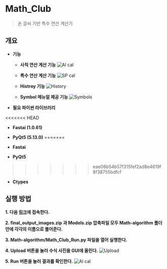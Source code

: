 # Math_Club
> 손 글씨 기반 특수 연산 계산기

## 개요
- __기능__

  * __사칙 연산 계산 기능__
![Al cal](https://user-images.githubusercontent.com/48426909/92005899-02185500-ed7f-11ea-850c-b9760f231691.gif)

  * __특수 연산 계산 기능__
![SP cal](https://user-images.githubusercontent.com/48426909/92005903-03498200-ed7f-11ea-990f-7647fffdfbc8.gif)

  * __Histroy 기능__
![History](https://user-images.githubusercontent.com/48426909/92005913-047aaf00-ed7f-11ea-9da1-57e1d03b2ddf.gif)

  * __Symbol 메뉴얼 제공 기능__
![Symbols](https://user-images.githubusercontent.com/48426909/92005878-fcbb0a80-ed7e-11ea-9380-114a97b601ce.gif)

- __필요 파이썬 라이브러리__

<<<<<<< HEAD
  * __Fastai (1.0.61)__

  * __PyQt5 (5.13.0)__
=======
  * __Fastai__

  * __PyQt5__
>>>>>>> eae08b54b57f315fef2ad8e4619f8f38755bdfcf

  * __Ctypes__

## 실행 방법
__1. 다음 [링크](https://drive.google.com/drive/folders/156K3_ntnY2QgR6tK0yzkvjM0d4bevb2W?usp=sharing
)에 접속한다.__

__2. final_output_images.zip 과 Models.zip 압축파일 모두 Math-algorithm 폴더안에 각각의 이름으로 풀어준다.__

__3. Math-algorithm/Math_Club_Run.py 파일을 열어 실행한다.__

__4. Upload 버튼을 눌러 수식 사진을 GUI에 올린다.__
![Upload](https://user-images.githubusercontent.com/48426909/92005881-fcbb0a80-ed7e-11ea-9582-436ff7c308c9.gif)

__5. Run 버튼을 눌러 결과를 확인한다.__
![Al cal](https://user-images.githubusercontent.com/48426909/92005899-02185500-ed7f-11ea-850c-b9760f231691.gif)
